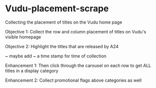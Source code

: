 # Vudu-placement-scrape
Collecting the placement of titles on the Vudu home page


Objective 1: Collect the row and column placement of titles on Vudu's visible homepage

Objective 2: Highlight the titles that are released by A24

~ maybe add ~ a time stamp for time of collection
  
  

Enhancement 1: Then click through the carousel on each row to get ALL titles in a display category

Enhancement 2: Collect promotional flags above categories as well

